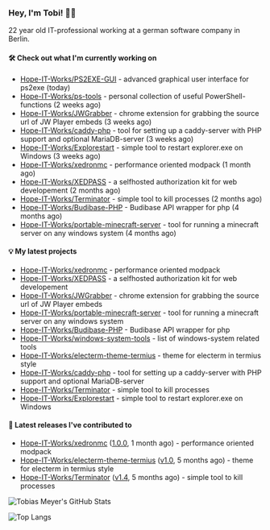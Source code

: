 ### Hey, I'm Tobi! 👋🏻
22 year old IT-professional working at a german software company in Berlin.

#### 🛠 Check out what I'm currently working on

- [Hope-IT-Works/PS2EXE-GUI](https://github.com/Hope-IT-Works/PS2EXE-GUI) - advanced graphical user interface for ps2exe (today)
- [Hope-IT-Works/ps-tools](https://github.com/Hope-IT-Works/ps-tools) - personal collection of useful PowerShell-functions (2 weeks ago)
- [Hope-IT-Works/JWGrabber](https://github.com/Hope-IT-Works/JWGrabber) - chrome extension for grabbing the source url of JW Player embeds (3 weeks ago)
- [Hope-IT-Works/caddy-php](https://github.com/Hope-IT-Works/caddy-php) - tool for setting up a caddy-server with PHP support and optional MariaDB-server (3 weeks ago)
- [Hope-IT-Works/Explorestart](https://github.com/Hope-IT-Works/Explorestart) - simple tool to restart explorer.exe on Windows (3 weeks ago)
- [Hope-IT-Works/xedronmc](https://github.com/Hope-IT-Works/xedronmc) - performance oriented modpack (1 month ago)
- [Hope-IT-Works/XEDPASS](https://github.com/Hope-IT-Works/XEDPASS) - a selfhosted authorization kit for web developement (2 months ago)
- [Hope-IT-Works/Terminator](https://github.com/Hope-IT-Works/Terminator) - simple tool to kill processes (2 months ago)
- [Hope-IT-Works/Budibase-PHP](https://github.com/Hope-IT-Works/Budibase-PHP) - Budibase API wrapper for php (4 months ago)
- [Hope-IT-Works/portable-minecraft-server](https://github.com/Hope-IT-Works/portable-minecraft-server) - tool for running a minecraft server on any windows system (4 months ago)

#### 💡 My latest projects

- [Hope-IT-Works/xedronmc](https://github.com/Hope-IT-Works/xedronmc) - performance oriented modpack
- [Hope-IT-Works/XEDPASS](https://github.com/Hope-IT-Works/XEDPASS) - a selfhosted authorization kit for web developement
- [Hope-IT-Works/JWGrabber](https://github.com/Hope-IT-Works/JWGrabber) - chrome extension for grabbing the source url of JW Player embeds
- [Hope-IT-Works/portable-minecraft-server](https://github.com/Hope-IT-Works/portable-minecraft-server) - tool for running a minecraft server on any windows system
- [Hope-IT-Works/Budibase-PHP](https://github.com/Hope-IT-Works/Budibase-PHP) - Budibase API wrapper for php
- [Hope-IT-Works/windows-system-tools](https://github.com/Hope-IT-Works/windows-system-tools) - list of windows-system related tools
- [Hope-IT-Works/electerm-theme-termius](https://github.com/Hope-IT-Works/electerm-theme-termius) - theme for electerm in termius style
- [Hope-IT-Works/caddy-php](https://github.com/Hope-IT-Works/caddy-php) - tool for setting up a caddy-server with PHP support and optional MariaDB-server
- [Hope-IT-Works/Terminator](https://github.com/Hope-IT-Works/Terminator) - simple tool to kill processes
- [Hope-IT-Works/Explorestart](https://github.com/Hope-IT-Works/Explorestart) - simple tool to restart explorer.exe on Windows

#### 🎉 Latest releases I've contributed to

- [Hope-IT-Works/xedronmc](https://github.com/Hope-IT-Works/xedronmc) ([1.0.0](https://github.com/Hope-IT-Works/xedronmc/releases/tag/1.0.0), 1 month ago) - performance oriented modpack
- [Hope-IT-Works/electerm-theme-termius](https://github.com/Hope-IT-Works/electerm-theme-termius) ([v1.0](https://github.com/Hope-IT-Works/electerm-theme-termius/releases/tag/v1.0), 5 months ago) - theme for electerm in termius style
- [Hope-IT-Works/Terminator](https://github.com/Hope-IT-Works/Terminator) ([v1.4](https://github.com/Hope-IT-Works/Terminator/releases/tag/v1.4), 5 months ago) - simple tool to kill processes

![Tobias Meyer's GitHub Stats](https://github-readme-stats.vercel.app/api?username=Hope-IT-Works&show_icons=true&theme=dark&include_all_commits=true&bg_color=1e1e1e&icon_color=00ff00&text_color=c3c3c3)

![Top Langs](https://github-readme-stats.vercel.app/api/top-langs/?username=Hope-IT-Works&show_icons=true&theme=dark&include_all_commits=true&bg_color=1e1e1e&icon_color=00ff00&text_color=c3c3c3)
